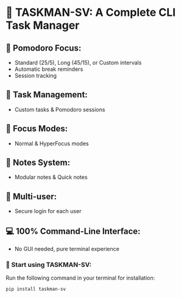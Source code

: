 # 🌟 TASKMAN-SV: A Complete CLI Task Manager  

## 🍅 Pomodoro Focus:  
- Standard (25/5), Long (45/15), or Custom intervals  
- Automatic break reminders  
- Session tracking  

## 🎯 Task Management:  
- Custom tasks & Pomodoro sessions  

## 🧠 Focus Modes:  
- Normal & HyperFocus modes  

## 📝 Notes System:  
- Modular notes & Quick notes  

## 🔐 Multi-user:  
- Secure login for each user  

## 💻 100% Command-Line Interface:  
- No GUI needed, pure terminal experience  

### 🚀 Start using TASKMAN-SV:  
Run the following command in your terminal for installation:  
```bash
pip install taskman-sv
```






